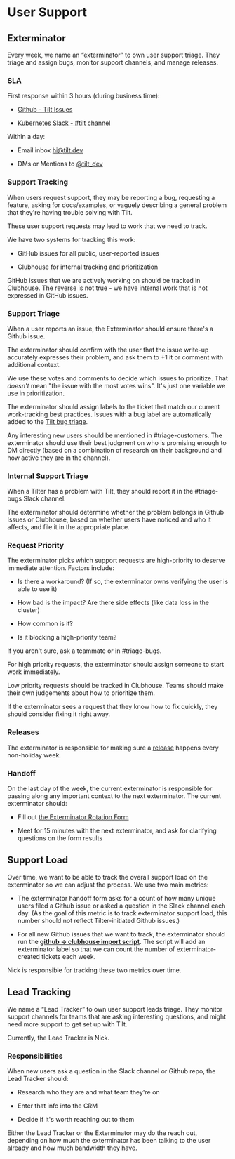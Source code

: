 # User Support

## Exterminator

Every week, we name an “exterminator” to own user support triage. They triage
and assign bugs, monitor support channels, and manage releases.

### SLA

First response within 3 hours (during business time):

- [Github - Tilt Issues](https://github.com/windmilleng/tilt/issues)

- [Kubernetes Slack - #tilt channel](https://kubernetes.slack.com/messages/CESBL84MV/)

Within a day:

- Email inbox [hi@tilt.dev](https://groups.google.com/a/tilt.dev/forum/#!forum/hi)

- DMs or Mentions to [@tilt_dev](https://twitter.com/tilt_dev)

### Support Tracking

When users request support, they may be reporting a bug, requesting a feature, asking
for docs/examples, or vaguely describing a general problem that they're having
trouble solving with Tilt.

These user support requests may lead to work that we need to track.

We have two systems for tracking this work:

- GitHub issues for all public, user-reported issues

- Clubhouse for internal tracking and prioritization

GitHub issues that we are actively working on should be tracked in
Clubhouse. The reverse is not true - we have internal work
that is not expressed in GitHub issues.

### Support Triage

When a user reports an issue, the Exterminator should ensure there's a Github issue.

The exterminator should confirm with the user that the issue write-up accurately
expresses their problem, and ask them to +1 it or comment with additional context.

We use these votes and comments to decide which issues to prioritize. That
_doesn't_ mean "the issue with the most votes wins". It's just one variable we
use in prioritization.

The exterminator should assign labels to the ticket that match our current
work-tracking best practices. Issues with a bug label are automatically added to
the [Tilt bug triage](https://github.com/orgs/windmilleng/projects/2).

Any interesting new users should be mentioned in #triage-customers. The
exterminator should use their best judgment on who is promising enough to DM
directly (based on a combination of research on their background and how active
they are in the channel).

### Internal Support Triage

When a Tilter has a problem with Tilt, they should report it in the #triage-bugs Slack
channel.

The exterminator should determine whether the problem belongs in Github Issues or
Clubhouse, based on whether users have noticed and who it affects, and file it
in the appropriate place.

### Request Priority

The exterminator picks which support requests are high-priority to deserve
immediate attention. Factors include:

- Is there a workaround? (If so, the exterminator owns verifying the user is able to use it)

- How bad is the impact? Are there side effects (like data loss in the cluster)

- How common is it?

- Is it blocking a high-priority team?

If you aren't sure, ask a teammate or in #triage-bugs.

For high priority requests, the exterminator should assign someone to start work
immediately.

Low priority requests should be tracked in Clubhouse. Teams should make their own
judgements about how to prioritize them.

If the exterminator sees a request that they know how to fix quickly, they
should consider fixing it right away.

### Releases

The exterminator is responsible for making sure a
[release](https://github.com/windmilleng/tilt/blob/master/DEVELOPING.md#releasing)
happens every non-holiday week.

### Handoff

On the last day of the week, the current exterminator is responsible for passing
along any important context to the next exterminator. The current exterminator
should:

- Fill out [the Exterminator Rotation Form](https://docs.google.com/forms/d/e/1FAIpQLSfArwFScYVP7ytFSJDAE6VWQJr4daaEZFPoCwRC0brkuX9bKg/viewform?usp=sf_link)

- Meet for 15 minutes with the next exterminator, and ask for clarifying
  questions on the form results

## Support Load

Over time, we want to be able to track the overall support load on the
exterminator so we can adjust the process. We use two main metrics:

- The exterminator handoff form asks for a count of how many unique users
  filed a Github issue or asked a question in the Slack channel each day.
  (As the goal of this metric is to track exterminator support load, this
  number should not reflect Tilter-initiated Github issues.)

- For all new Github issues that we want to track,
  the exterminator should run the [**github -> clubhouse import script**](https://github.com/windmilleng/exterminator).
  The script will add an exterminator label so that we can count
  the number of exterminator-created tickets each week.

Nick is responsible for tracking these two metrics over time.

## Lead Tracking

We name a “Lead Tracker” to own user support leads triage.  They monitor support
channels for teams that are asking interesting questions, and might need more
support to get set up with Tilt.

Currently, the Lead Tracker is Nick.

### Responsibilities

When new users ask a question in the Slack channel or Github repo, 
the Lead Tracker should:

- Research who they are and what team they're on

- Enter that info into the CRM

- Decide if it's worth reaching out to them

Either the Lead Tracker or the Exterminator may do the reach out, depending
on how much the exterminator has been talking to the user already and how
much bandwidth they have.
